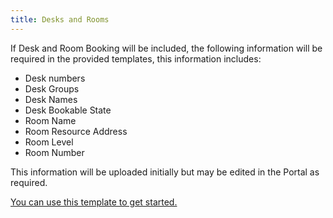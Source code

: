 ```yaml
---
title: Desks and Rooms
---
```

If Desk and Room Booking will be included, the following information will be required in the provided templates, this information includes:
- Desk numbers
- Desk Groups
- Desk Names
- Desk Bookable State
- Room Name
- Room Resource Address
- Room Level
- Room Number

This information will be uploaded initially but may be edited in the Portal as required.

[You can use this template to get started.](onboarding.xlsx)
